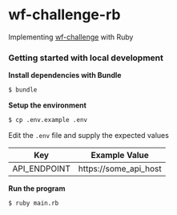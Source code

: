 # wf-challenge-rb

Implementing [wf-challenge](https://github.com/twct/wf-challenge) with Ruby

### Getting started with local development

**Install dependencies with Bundle**

```sh
$ bundle
```

**Setup the environment**

```sh
$ cp .env.example .env
```

Edit the `.env` file and supply the expected values

| Key                       | Example Value
| -------------------------- | ------------------------------------------------------------------------- |
| API_ENDPOINT               | https://some_api_host                                                     |

**Run the program**

```sh
$ ruby main.rb
```